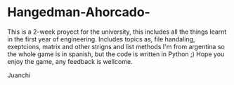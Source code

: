# Hangedman-Ahorcado-
This is a 2-week proyect for the university, this includes all the things learnt in the first year of engineering. 
Includes topics as, file handaling, exeptcions, matrix and other strigns and list methods
I'm from argentina so the whole game is in spanish, but the code is written in Python ;)
Hope you enjoy the game, any feedback is wellcome.

Juanchi
